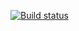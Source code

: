 [![Build status](https://ci.appveyor.com/api/projects/status/b7xerwwoij82vjn7?svg=true)](https://ci.appveyor.com/project/ajoq/ajs-homeworks-test-ci-matchers)